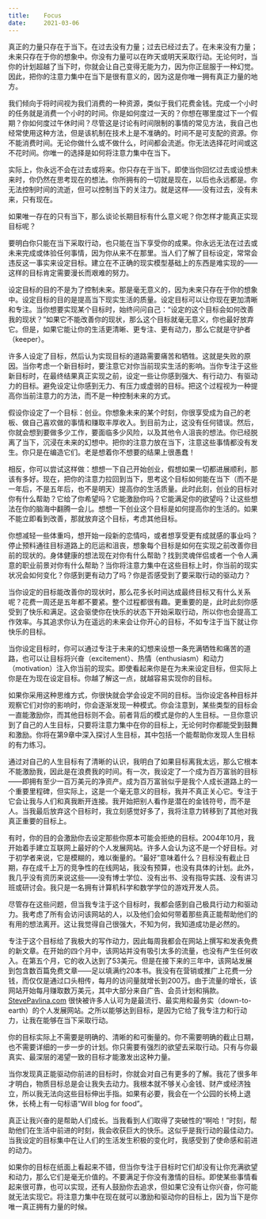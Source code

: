 ```yaml
---
title:    Focus
date:     2021-03-06
---
```


真正的力量只存在于当下。在过去没有力量；过去已经过去了。在未来没有力量；未来只存在于你的想象中。你没有力量可以在昨天或明天采取行动。无论何时，当你的计划超越了当下时，你就会让自己变得无能为力，因为你正屈服于一种幻觉。因此，把你的注意力集中在当下是很有意义的，因为这是你唯一拥有真正力量的地方。

我们倾向于将时间视为我们消费的一种资源，类似于我们花费金钱。完成一个小时的任务就是消费一个小时的时间。你是如何度过一天的？你想在哪里度过下一个假期？你如何度过午休时间？尽管这是讨论有时间限制的事情的常见方法，我自己也经常使用这种方法，但是该机制在技术上是不准确的。时间不是可支配的资源。你不能消费时间。无论你做什么或不做什么，时间都会流逝。你无法选择花时间或这不花时间。你唯一的选择是如何将注意力集中在当下。

实际上，你永远不会在过去或将来。你只存在于当下。即使当你回忆过去或设想未来时，你仍然在思考现在的想法。你所拥有的一切就是现在，以后也永远都是。你无法控制时间的流逝，但可以控制当下的关注力。就是这样——没有过去，没有未来，只有现在。

如果唯一存在的只有当下，那么谈论长期目标有什么意义呢？你怎样才能真正实现目标呢？

要明白你只能在当下采取行动，也只能在当下享受你的成果。你永远无法在过去或未来完成或体验任何事情，因为你从来不在那里。当人们了解了目标设定，常常会违反这一事实来设定目标。建立在不正确的现实模型基础上的东西是难实现的——这样的目标肯定需要漫长而艰难的努力。

设定目标的目的不是为了控制未来。那是毫无意义的，因为未来只存在于你的想象中。设定目标的目的是提高当下现实生活的质量。设定目标可以让你现在更加清晰和专注。当你想要实现某个目标时，始终问问自己：“设定的这个目标会如何改善我的现状？”如果它不能改善你的现状，那么这个目标就毫无意义，你也最好放弃它。但是，如果它能让你的生活更清晰、更专注、更有动力，那么它就是守护者（keeper）。

许多人设定了目标，然后认为实现目标的道路需要痛苦和牺牲。这就是失败的原因。当你考虑一个新目标时，要注意它对你当前现实生活的影响。当你专注于这些新目标时，在最终结果真正实现之前，设定一些让你感到强大、有行动力、有驱动力的目标。避免设定让你感到无力、有压力或虚弱的目标。把这个过程视为一种提高你当前注意力的方法，而不是一种控制未来的方式。

假设你设定了一个目标：创业。你想象未来的某个时刻，你很享受成为自己的老板、做自己喜欢做的事情和赚取丰厚收入。到目前为止，这没有任何错误。然后，你就会想到要做多少工作，要面临多少风险，以及其他令人沮丧的想法。你已经脱离了当下，沉浸在未来的幻想中。把你的注意力放在当下，注意这些事情都没有发生。你只是在编造它们。老是想着你不想要的结果上很愚蠢！

相反，你可以尝试这样做：想想一下自己开始创业，假想如果一切都进展顺利，那该有多好。现在，把你的注意力拉回到当下，思考这个目标如何能在当下（而不是一年后，不是五年后，也不是明天）提高你的生活质量。此时此刻，创业的目标对你有什么帮助？它给了你希望吗？它能激励你吗？它能满足你的欲望吗？让这些想法在你的脑海中翻腾一会儿。想想一下创业这个目标是如何提高你的生活的。如果不能立即看到改善，那就放弃这个目标，考虑其他目标。

你想减轻一些体重吗，想开始一段新的恋情吗，或者想享受更有成就感的事业吗？停止预料通往目标道路上的厄运和沮丧，想象每个目标是如何在实现之前改善你目前的现状的。身体健康的想法现在对你有什么帮助？找到灵魂伴侣或者一个令人满意的职业前景对你有什么帮助？当你将注意力集中在这些目标上时，你当前的现实状况会如何变化？你感到更有动力了吗？你是否感受到了要采取行动的驱动力？

当你设定的目标能改善你的现状时，那么花多长时间达成最终目标又有什么关系呢？花费一周还是五年都不要紧。整个过程都很有趣。更重要的是，此时此刻你感受到了快乐和满足。这会驱使你在快乐的状态下开始采取行动，所以你也会提高工作效率。与其追求你认为在遥远的未来会让你开心的目标，不如专注于当下就让你快乐的目标。

当你设定目标时，你可以通过专注于未来的幻想来设想一条充满牺牲和痛苦的道路，也可以让目标将兴奋（excitement）、热情（enthusiasm）和动力（motivation）注入你当前的现实。即使看起来你是在为未来设定目标，但实际上你是在为现在设定目标。你越了解这一点，就越容易实现你的目标。

如果你采用这种思维方式，你很快就会学会设定不同的目标。当你设定各种目标并观察它们对你的影响时，你会逐渐发现一种模式。你会注意到，某些类型的目标会一直能激励你，而其他目标则不会。前者背后的模式是你的人生目标。一旦你意识到了自己的人生目标，只要将注意力集中在你的目标上，无论何时你都能受到鼓舞和激励。你将在第9章中深入探讨人生目标，其中包括一个能帮助你发现人生目标的有力练习。

通过对自己的人生目标有了清晰的认识，我明白了如果目标离我太远，那么它根本不能激励我，因此是在浪费我的时间。有一次，我设定了一个成为百万富翁的目标——即拥有至少一百万美元的净资产。成为百万富翁似乎是我个人成长道路上的一个重要里程碑，但实际上，这是一个毫无意义的目标，我并不真正关心它。专注于它会让我与人们和真我断开连接。我开始把别人看作是潜在的金钱符号，而不是人。当我最后放弃这个目标时，我立刻感觉好多了，我将注意力转移到了其他对我真正重要的目标上。

有时，你的目的会激励你去设定那些你原本可能会拒绝的目标。2004年10月，我开始着手建立互联网上最好的个人发展网站。许多人会认为这不是一个好目标。对于初学者来说，它是模糊的，难以衡量的。“最好”意味着什么？目标没有截止日期，存在成千上万的竞争性的在线网站，我没有预算，也没有具体的计划。此外，我几乎没有资历来说这些——没有博士学位、没有出书、没有指导实践、没有讲习班或研讨会。我只是一名拥有计算机科学和数学学位的游戏开发人员。

尽管存在这些问题，但当我专注于这个目标时，我都会感到自己极具行动力和驱动力。我考虑了所有会访问该网站的人，以及他们会如何带着那些真正能帮助他们的有用的想法离开。这让我觉得自己很强大，不知为何，我知道成功是必然的。

专注于这个目标给了我极大的写作动力，因此每周我都会在网站上撰写和发表免费的新文章。在开始的四个月中，该网站并没有吸引太多的流量，也没有产生任何收入。在第五个月，它的收入达到了53美元。但是在接下来的三年中，该网站发展到包含数百篇免费文章——足以填满约20本书。我没有在营销或推广上花费一分钱，而仅仅是通过口头相传，每月的访问量就增长到200万。由于流量的增长，该网站开始每月赚取数万美元，其中大部分来自广告、会员计划和捐款。[StevePavlina.com](https://stevepavlina.com/) 很快被许多人认可为是最流行、最实用和最务实（down-to-earth）的个人发展网站。之所以能够达到目标，是因为它给了我专注力和行动力，让我在能够在当下采取行动。

你的目标实际上不需要是明确的、清晰的和可衡量的。你不需要明确的截止日期，也不需要详细的一步一步的计划。你只需要有强烈的欲望去采取行动。只有与你最真实、最深层的渴望一致的目标才能激发出这种力量。

当你发现真正能驱动你前进的目标时，你就会对自己有更多的了解。我花了很多年才明白，物质目标总是会让我失去动力。我根本就不够关心金钱、财产或经济独立，所以我无法向这些目标伸出手指。如果有必要，我会在一个公园的长椅上退休，长椅上有一句标语“Will blog for food”。

真正让我兴奋的是帮助人们成长。当我看到人们取得了突破性的“啊哈！”时刻，帮助他们在生活中前进的时刻，我会收获巨大的快乐。这似乎是我行动的最佳动力。当我设定的目标集中在让人们的生活发生积极的变化时，我感受到了使命感和前进的动力。

如果你的目标在纸面上看起来不错，但当你专注于目标时它们却没有让你充满欲望和动力，那么它们是毫无价值的。不要满足于你没有激情的目标。即使某些事情看起来很可靠，也可以实现，还有人鼓励你去追求，但如果它没有让你兴奋，你可能就无法实现它。将注意力集中在现在就可以激励和驱动你的目标上，因为当下是你唯一真正拥有力量的时候。